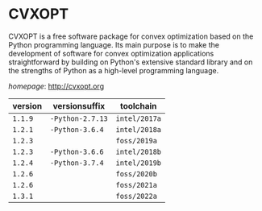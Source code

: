 # CVXOPT

CVXOPT is a free software package for convex optimization based on the Python programming language.  Its main purpose is to make the development of software for convex optimization applications straightforward by  building on Python's extensive standard library and on the strengths of Python as a high-level programming language.

*homepage*: <http://cvxopt.org>

version | versionsuffix | toolchain
--------|---------------|----------
``1.1.9`` | ``-Python-2.7.13`` | ``intel/2017a``
``1.2.1`` | ``-Python-3.6.4`` | ``intel/2018a``
``1.2.3`` |  | ``foss/2019a``
``1.2.3`` | ``-Python-3.6.6`` | ``intel/2018b``
``1.2.4`` | ``-Python-3.7.4`` | ``intel/2019b``
``1.2.6`` |  | ``foss/2020b``
``1.2.6`` |  | ``foss/2021a``
``1.3.1`` |  | ``foss/2022a``
